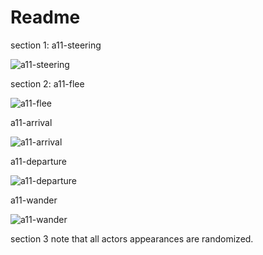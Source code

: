 # Readme

section 1:
a11-steering

![a11-steering](https://user-images.githubusercontent.com/89867062/145515352-5ff60af1-c558-4e38-8412-f1e28f383e0c.gif)

section 2:
a11-flee

![a11-flee](https://user-images.githubusercontent.com/89867062/145515398-29d5f0ca-bbc1-4882-97a9-61381fae3a42.gif)

a11-arrival

![a11-arrival](https://user-images.githubusercontent.com/89867062/145515364-6fdc3bf3-72f7-4c6c-b37a-882671b9309e.gif)

a11-departure

![a11-departure](https://user-images.githubusercontent.com/89867062/145515422-16cae0e7-1cae-4f1f-8b1c-77eaa334e425.gif)

a11-wander

![a11-wander](https://user-images.githubusercontent.com/89867062/145515434-81c901fd-62cd-4d49-b13d-e4987431c47b.gif)

section 3
note that all actors appearances are randomized.
